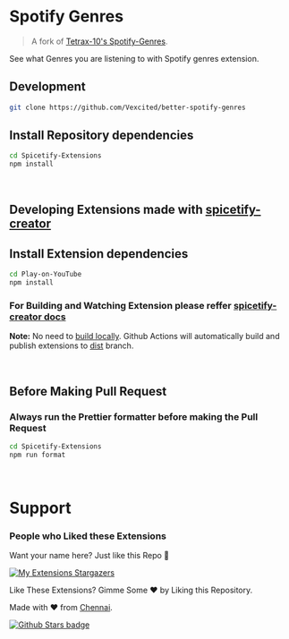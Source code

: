 # Spotify Genres

> A fork of [Tetrax-10's Spotify-Genres](https://github.com/Tetrax-10/Spicetify-Extensions).

See what Genres you are listening to with Spotify genres extension.


## Development

```sh
git clone https://github.com/Vexcited/better-spotify-genres
```

## Install Repository dependencies

```sh
cd Spicetify-Extensions
npm install
```

<br />

## Developing Extensions made with [spicetify-creator](https://github.com/spicetify/spicetify-creator)

## Install Extension dependencies

```sh
cd Play-on-YouTube
npm install
```

### For Building and Watching Extension please reffer [spicetify-creator docs](https://spicetify.app/docs/development/spicetify-creator/building-and-testing)

**Note:** No need to [build locally](https://spicetify.app/docs/development/spicetify-creator/building-and-testing#building-locally). Github Actions will automatically build and publish extensions to [dist](https://github.com/Tetrax-10/Spicetify-Extensions/tree/dist) branch.

<br />

## Before Making Pull Request

### Always run the Prettier formatter before making the Pull Request

```sh
cd Spicetify-Extensions
npm run format
```

<br />

# Support

### People who Liked these Extensions

Want your name here? Just like this Repo 🤩

[![My Extensions Stargazers](https://reporoster.com/stars/Tetrax-10/Spicetify-Extensions)](https://github.com/Tetrax-10/Spicetify-Extensions/stargazers)

Like These Extensions? Gimme Some ❤️ by Liking this Repository.

Made with ❤️ from [Chennai](https://www.google.com/maps/place/Chennai,+Tamil+Nadu).

[![Github Stars badge](https://img.shields.io/github/stars/Tetrax-10/Spicetify-Extensions?logo=github&style=social)](https://github.com/Tetrax-10/Spicetify-Extensions)
